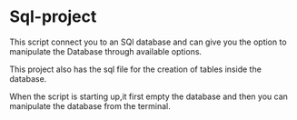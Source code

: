 # Sql-project
This script connect you to an SQl database and can give you the option to manipulate the Database through available options.


This project also has the sql file for the creation of tables inside the database.

When the script is starting up,it first empty the database and then you can manipulate the database from the terminal.
